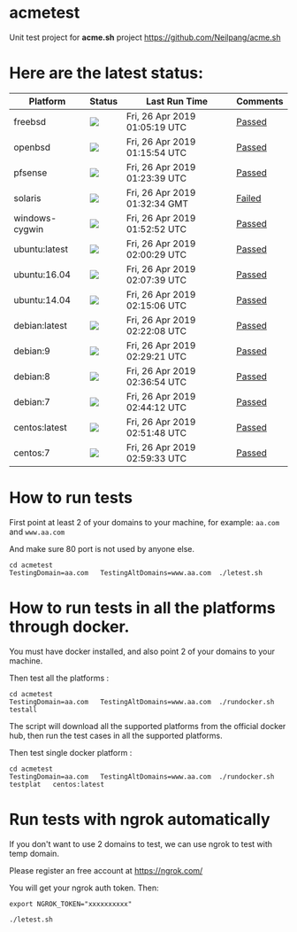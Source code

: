 # acmetest
Unit test project for **acme.sh** project https://github.com/Neilpang/acme.sh



# Here are the latest status:

| Platform | Status| Last Run Time| Comments|
-----------|-------|--------------|---------|
|freebsd| ![](https://neilpang.github.io/acmetest/status/freebsd.svg?1556240719)| Fri, 26 Apr 2019 01:05:19 UTC| [Passed](https://github.com/Neilpang/acmetest/blob/master/logs/freebsd.out) |
|openbsd| ![](https://neilpang.github.io/acmetest/status/openbsd.svg?1556241354)| Fri, 26 Apr 2019 01:15:54 UTC| [Passed](https://github.com/Neilpang/acmetest/blob/master/logs/openbsd.out) |
|pfsense| ![](https://neilpang.github.io/acmetest/status/pfsense.svg?1556241819)| Fri, 26 Apr 2019 01:23:39 UTC| [Passed](https://github.com/Neilpang/acmetest/blob/master/logs/pfsense.out) |
|solaris| ![](https://neilpang.github.io/acmetest/status/solaris.svg?1556242354)| Fri, 26 Apr 2019 01:32:34 GMT| [Failed](https://github.com/Neilpang/acmetest/blob/master/logs/solaris.out) |
|windows-cygwin| ![](https://neilpang.github.io/acmetest/status/windows-cygwin.svg?1556243572)| Fri, 26 Apr 2019 01:52:52 UTC| [Passed](https://github.com/Neilpang/acmetest/blob/master/logs/windows-cygwin.out) |
|ubuntu:latest| ![](https://neilpang.github.io/acmetest/status/ubuntu-latest.svg?1556244029)| Fri, 26 Apr 2019 02:00:29 UTC| [Passed](https://github.com/Neilpang/acmetest/blob/master/logs/ubuntu-latest.out) |
|ubuntu:16.04| ![](https://neilpang.github.io/acmetest/status/ubuntu-16.04.svg?1556244459)| Fri, 26 Apr 2019 02:07:39 UTC| [Passed](https://github.com/Neilpang/acmetest/blob/master/logs/ubuntu-16.04.out) |
|ubuntu:14.04| ![](https://neilpang.github.io/acmetest/status/ubuntu-14.04.svg?1556244906)| Fri, 26 Apr 2019 02:15:06 UTC| [Passed](https://github.com/Neilpang/acmetest/blob/master/logs/ubuntu-14.04.out) |
|debian:latest| ![](https://neilpang.github.io/acmetest/status/debian-latest.svg?1556245328)| Fri, 26 Apr 2019 02:22:08 UTC| [Passed](https://github.com/Neilpang/acmetest/blob/master/logs/debian-latest.out) |
|debian:9| ![](https://neilpang.github.io/acmetest/status/debian-9.svg?1556245761)| Fri, 26 Apr 2019 02:29:21 UTC| [Passed](https://github.com/Neilpang/acmetest/blob/master/logs/debian-9.out) |
|debian:8| ![](https://neilpang.github.io/acmetest/status/debian-8.svg?1556246214)| Fri, 26 Apr 2019 02:36:54 UTC| [Passed](https://github.com/Neilpang/acmetest/blob/master/logs/debian-8.out) |
|debian:7| ![](https://neilpang.github.io/acmetest/status/debian-7.svg?1556246652)| Fri, 26 Apr 2019 02:44:12 UTC| [Passed](https://github.com/Neilpang/acmetest/blob/master/logs/debian-7.out) |
|centos:latest| ![](https://neilpang.github.io/acmetest/status/centos-latest.svg?1556247108)| Fri, 26 Apr 2019 02:51:48 UTC| [Passed](https://github.com/Neilpang/acmetest/blob/master/logs/centos-latest.out) |
|centos:7| ![](https://neilpang.github.io/acmetest/status/centos-7.svg?1556247573)| Fri, 26 Apr 2019 02:59:33 UTC| [Passed](https://github.com/Neilpang/acmetest/blob/master/logs/centos-7.out) |

# How to run tests

First point at least 2 of your domains to your machine, 
for example: `aa.com` and `www.aa.com`

And make sure 80 port is not used by anyone else.

```
cd acmetest
TestingDomain=aa.com   TestingAltDomains=www.aa.com  ./letest.sh
```

# How to run tests in all the platforms through docker.

You must have docker installed, and also point 2 of your domains to your machine.

Then test all the platforms :

```
cd acmetest
TestingDomain=aa.com   TestingAltDomains=www.aa.com  ./rundocker.sh  testall
```

The script will download all the supported platforms from the official docker hub, then run the test cases in all the supported platforms.

Then test single docker platform :

```
cd acmetest
TestingDomain=aa.com   TestingAltDomains=www.aa.com  ./rundocker.sh  testplat   centos:latest
```

# Run tests with ngrok automatically

If you don't want to use 2 domains to test, we can use ngrok to test with temp domain.

Please register an free account at https://ngrok.com/

You will get your ngrok auth token.  Then:

```
export NGROK_TOKEN="xxxxxxxxxx"

./letest.sh

```








